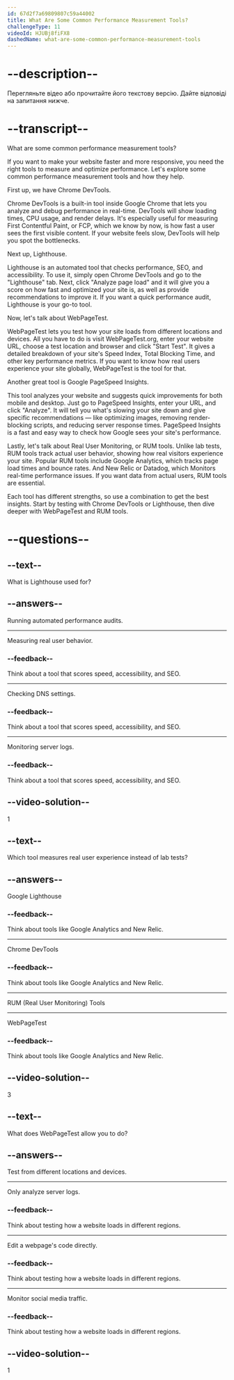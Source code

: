 ```yaml
---
id: 67d2f7a69809807c59a44002
title: What Are Some Common Performance Measurement Tools?
challengeType: 11
videoId: HJUBj8fiFX8
dashedName: what-are-some-common-performance-measurement-tools
---
```


# --description--

Перегляньте відео або прочитайте його текстову версію. Дайте відповіді на запитання нижче.

# --transcript--

What are some common performance measurement tools?

If you want to make your website faster and more responsive, you need the right tools to measure and optimize performance. Let's explore some common performance measurement tools and how they help.

First up, we have Chrome DevTools.

Chrome DevTools is a built-in tool inside Google Chrome that lets you analyze and debug performance in real-time. DevTools will show loading times, CPU usage, and render delays. It's especially useful for measuring First Contentful Paint, or FCP, which we know by now, is how fast a user sees the first visible content. If your website feels slow, DevTools will help you spot the bottlenecks.

Next up, Lighthouse.

Lighthouse is an automated tool that checks performance, SEO, and accessibility. To use it, simply open Chrome DevTools and go to the "Lighthouse" tab. Next, click "Analyze page load" and it will give you a score on how fast and optimized your site is, as well as provide recommendations to improve it. If you want a quick performance audit, Lighthouse is your go-to tool.

Now, let's talk about WebPageTest.

WebPageTest lets you test how your site loads from different locations and devices. All you have to do is visit WebPageTest.org, enter your website URL, choose a test location and browser and click "Start Test". It gives a detailed breakdown of your site's Speed Index, Total Blocking Time, and other key performance metrics. If you want to know how real users experience your site globally, WebPageTest is the tool for that.

Another great tool is Google PageSpeed Insights.

This tool analyzes your website and suggests quick improvements for both mobile and desktop. Just go to PageSpeed Insights, enter your URL, and click "Analyze". It will tell you what's slowing your site down and give specific recommendations — like optimizing images, removing render-blocking scripts, and reducing server response times. PageSpeed Insights is a fast and easy way to check how Google sees your site's performance.

Lastly, let's talk about Real User Monitoring, or RUM tools. Unlike lab tests, RUM tools track actual user behavior, showing how real visitors experience your site. Popular RUM tools include Google Analytics, which tracks page load times and bounce rates. And New Relic or Datadog, which Monitors real-time performance issues. If you want data from actual users, RUM tools are essential.

Each tool has different strengths, so use a combination to get the best insights. Start by testing with Chrome DevTools or Lighthouse, then dive deeper with WebPageTest and RUM tools.

# --questions--

## --text--

What is Lighthouse used for?

## --answers--

Running automated performance audits.

---

Measuring real user behavior.

### --feedback--

Think about a tool that scores speed, accessibility, and SEO.

---

Checking DNS settings.

### --feedback--

Think about a tool that scores speed, accessibility, and SEO.

---

Monitoring server logs.

### --feedback--

Think about a tool that scores speed, accessibility, and SEO.

## --video-solution--

1

## --text--

Which tool measures real user experience instead of lab tests?

## --answers--

Google Lighthouse

### --feedback--

Think about tools like Google Analytics and New Relic.

---

Chrome DevTools

### --feedback--

Think about tools like Google Analytics and New Relic.

---

RUM (Real User Monitoring) Tools

---

WebPageTest

### --feedback--

Think about tools like Google Analytics and New Relic.

## --video-solution--

3

## --text--

What does WebPageTest allow you to do?

## --answers--

Test from different locations and devices.

---

Only analyze server logs.

### --feedback--

Think about testing how a website loads in different regions.

---

Edit a webpage's code directly.

### --feedback--

Think about testing how a website loads in different regions.

---

Monitor social media traffic.

### --feedback--

Think about testing how a website loads in different regions.

## --video-solution--

1
